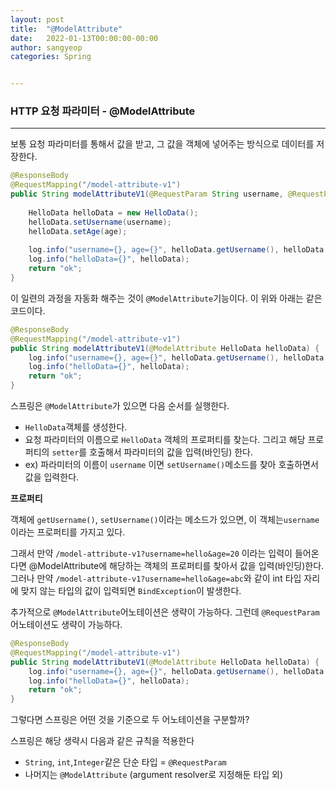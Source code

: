 ```yaml
---
layout: post
title:  "@ModelAttribute"
date:   2022-01-13T00:00:00-00:00
author: sangyeop
categories: Spring


---
```


### **HTTP 요청 파라미터 - @ModelAttribute**

------

보통 요청 파라미터를 통해서 값을 받고, 그 값을 객체에 넣어주는 방식으로 데이터를 저장한다.

```java
@ResponseBody
@RequestMapping("/model-attribute-v1")
public String modelAttributeV1(@RequestParam String username, @RequestParam int age) {
  
  	HelloData helloData = new HelloData();
  	helloData.setUsername(username);
  	helloData.setAge(age);
  	
    log.info("username={}, age={}", helloData.getUsername(), helloData.getAge());
    log.info("helloData={}", helloData);
    return "ok";
}
```

이 일련의 과정을 자동화 해주는 것이 `@ModelAttribute`기능이다. 이 위와 아래는 같은 코드이다.

```java
@ResponseBody
@RequestMapping("/model-attribute-v1")
public String modelAttributeV1(@ModelAttribute HelloData helloData) {
    log.info("username={}, age={}", helloData.getUsername(), helloData.getAge());
    log.info("helloData={}", helloData);
    return "ok";
}
```

스프링은 `@ModelAttribute`가 있으면 다음 순서를 실행한다.

- `HelloData`객체를 생성한다.
- 요청 파라미터의 이름으로 `HelloData` 객체의 프로퍼티를 찾는다. 그리고 해당 프로퍼티의 `setter`를 호출해서 파라미터의 값을 입력(바인딩) 한다.
- ex) 파라미터의 이름이 `username` 이면 `setUsername()`메소드를 찾아 호출하면서 값을 입력한다.

**프로퍼티**

객체에 `getUsername()`, `setUsername()`이라는 메소드가 있으면, 이 객체는`username`이라는 프로퍼티를 가지고 있다.

그래서 만약 `/model-attribute-v1?username=hello&age=20` 이라는 입력이 들어온다면 @ModelAttribute에 해당하는 객체의 프로퍼티를 찾아서 값을 입력(바인딩)한다.
그러나 만약 `/model-attribute-v1?username=hello&age=abc`와 같이 int 타입 자리에 맞지 않는 타입의 값이 입력되면 `BindException`이 발생한다.





추가적으로 `@ModelAttribute`어노테이션은 생략이 가능하다. 그런데 `@RequestParam`어노테이션도 생략이 가능하다.

```java
@ResponseBody
@RequestMapping("/model-attribute-v1")
public String modelAttributeV1(@ModelAttribute HelloData helloData) {
    log.info("username={}, age={}", helloData.getUsername(), helloData.getAge());
    log.info("helloData={}", helloData);
    return "ok";
}
```

그렇다면 스프링은 어떤 것을 기준으로 두 어노테이션을 구분할까?

스프링은 해당 생략시 다음과 같은 규칙을 적용한다

- `String`, `int`,`Integer`같은 단순 타입 = `@RequestParam`
- 나머지는 `@ModelAttribute` (argument resolver로 지정해둔 타입 외)



